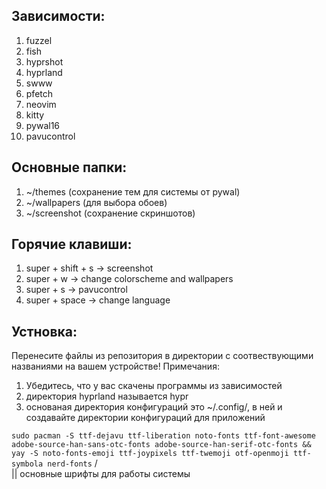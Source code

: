 ## Зависимости:
1. fuzzel
2. fish
3. hyprshot
4. hyprland
5. swww
6. pfetch
7. neovim
8. kitty
9. pywal16
10. pavucontrol

## Основные папки:
1. ~/themes (сохранение тем для системы от pywal)
2. ~/wallpapers (для выбора обоев)
3. ~/screenshot (сохранение скриншотов)

## Горячие клавиши:
1. super + shift + s -> screenshot
2. super + w -> change colorscheme and wallpapers
3. super + s -> pavucontrol
4. super + space -> change language

## Устновка:
Перенесите файлы из репозитория в директории с соотвествующими названиями на вашем устройстве!
Примечания:
1. Убедитесь, что у вас скачены программы из зависимостей
2. директория hyprland называется hypr
3. основаная директория конфигураций это ~/.config/, в ней и создавайте директории конфигураций для приложений

```sudo pacman -S ttf-dejavu ttf-liberation noto-fonts ttf-font-awesome adobe-source-han-sans-otc-fonts adobe-source-han-serif-otc-fonts && yay -S noto-fonts-emoji ttf-joypixels ttf-twemoji otf-openmoji ttf-symbola nerd-fonts```
/\
|| основные шрифты для работы системы
